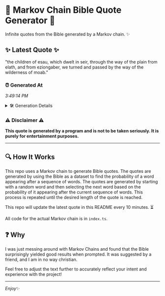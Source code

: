 # 📖 Markov Chain Bible Quote Generator 📖

Infinite quotes from the Bible generated by a Markov chain. ✨

## ✨ Latest Quote ✨
"the children of esau, which dwelt in seir, through the way of the plain from elath, and from eziongaber, we turned and passed by the way of the wilderness of moab."

### ⏰ Generated At
*3:49:14 PM*

<details>
    <summary>🛠️ Generation Details</summary>
    <p>
        <strong>🌱 Seed:</strong> the<br>
        <strong>🔄 Iterations:</strong> 30<br>
        <strong>📜 Context History:</strong><br>[ the ]: children<br>[ the, children ]: of<br>[ the, children, of ]: esau,<br>[ the, children, of, esau, ]: which<br>[ the, children, of, esau,, which ]: dwelt<br>[ the, children, of, esau,, which, dwelt ]: in<br>[ children, of, esau,, which, dwelt, in ]: seir,<br>[ of, esau,, which, dwelt, in, seir, ]: through<br>[ esau,, which, dwelt, in, seir,, through ]: the<br>[ which, dwelt, in, seir,, through, the ]: way<br>[ dwelt, in, seir,, through, the, way ]: of<br>[ in, seir,, through, the, way, of ]: the<br>[ seir,, through, the, way, of, the ]: plain<br>[ through, the, way, of, the, plain ]: from<br>[ the, way, of, the, plain, from ]: elath,<br>[ way, of, the, plain, from, elath, ]: and<br>[ of, the, plain, from, elath,, and ]: from<br>[ the, plain, from, elath,, and, from ]: eziongaber,<br>[ plain, from, elath,, and, from, eziongaber, ]: we<br>[ from, elath,, and, from, eziongaber,, we ]: turned<br>[ elath,, and, from, eziongaber,, we, turned ]: and<br>[ and, from, eziongaber,, we, turned, and ]: passed<br>[ from, eziongaber,, we, turned, and, passed ]: by<br>[ eziongaber,, we, turned, and, passed, by ]: the<br>[ we, turned, and, passed, by, the ]: way<br>[ turned, and, passed, by, the, way ]: of<br>[ and, passed, by, the, way, of ]: the<br>[ passed, by, the, way, of, the ]: wilderness<br>[ by, the, way, of, the, wilderness ]: of<br>[ the, way, of, the, wilderness, of ]: moab.<br>
    </p>
</details>

### ⚠️ Disclaimer ⚠️
**This quote is generated by a program and is not to be taken seriously. It is purely for entertainment purposes.**

---

## 🔍 How It Works

This repo uses a Markov chain to generate Bible quotes. The quotes are generated by using the Bible as a dataset to find the probability of a word appearing after a sequence of words. The quotes are generated by starting with a random word and then selecting the next word based on the probability of it appearing after the current sequence of words. This process is repeated until the desired length of the quote is reached.

This repo will update the latest quote in this README every 10 minutes. ⏳

All code for the actual Markov chain is in `index.ts`.

## ❓ Why

I was just messing around with Markov Chains and found that the Bible surprisingly yielded good results when prompted. 
It was suggested by a friend, and I am in no way christian.

Feel free to adjust the text further to accurately reflect your intent and experience with the project!

---

*Enjoy*✨
